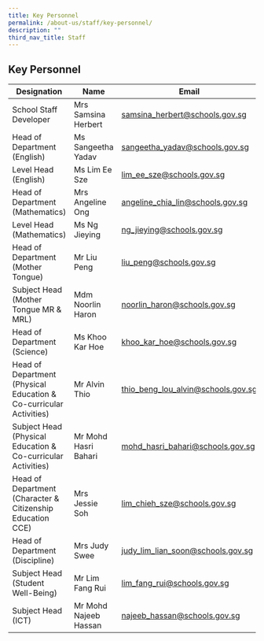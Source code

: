 ```yaml
---
title: Key Personnel
permalink: /about-us/staff/key-personnel/
description: ""
third_nav_title: Staff
---
```

## Key Personnel
| Designation | Name | Email |
| -------- | -------- | -------- |
| School Staff Developer | Mrs Samsina Herbert   | samsina_herbert@schools.gov.sg  |
|Head of Department (English) | Ms Sangeetha Yadav  | sangeetha_yadav@schools.gov.sg  |
|Level Head (English)| Ms Lim Ee Sze | lim_ee_sze@schools.gov.sg  |
|Head of Department (Mathematics)|Mrs Angeline Ong | angeline_chia_lin@schools.gov.sg |
|Level Head (Mathematics)|Ms Ng Jieying | ng_jieying@schools.gov.sg |
|Head of Department (Mother Tongue)|Mr Liu Peng | liu_peng@schools.gov.sg |
|Subject Head (Mother Tongue MR & MRL)|Mdm Noorlin Haron| noorlin_haron@schools.gov.sg|
|Head of Department (Science)|Ms Khoo Kar Hoe|khoo_kar_hoe@schools.gov.sg|
|Head of Department (Physical Education & Co-curricular Activities)|Mr Alvin Thio|thio_beng_lou_alvin@schools.gov.sg|
|Subject Head (Physical Education & Co-curricular Activities)|Mr Mohd Hasri Bahari|mohd_hasri_bahari@schools.gov.sg|
|Head of Department (Character & Citizenship Education CCE)|Mrs Jessie Soh|lim_chieh_sze@schools.gov.sg|
|Head of Department (Discipline)|Mrs Judy Swee|judy_lim_lian_soon@schools.gov.sg|
|Subject Head (Student Well-Being)|Mr Lim Fang Rui |lim_fang_rui@schools.gov.sg|
|Subject Head (ICT)|Mr Mohd Najeeb Hassan|najeeb_hassan@schools.gov.sg|
